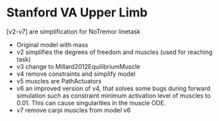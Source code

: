 # Stanford VA Upper Limb

[v2-v7] are simplification for NoTremor linetask

- Original model with mass
- v2 simplifies the degrees of freedom and muscles (used for reaching task)
- v3 change to Millard2012EquilibriumMuscle
- v4 remove constraints and simplify model
- v5 muscles are PathActuators
- v6 an improved version of v4, that solves some bugs during forward simulation such as constraint minimum activation level of muscles to 0.01. This can cause singularities in the muscle ODE.
- v7 remove carpi muscles from model v6
